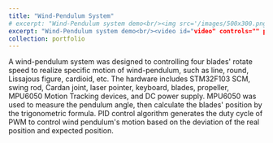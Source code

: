 ```yaml
---
title: "Wind-Pendulum System"
# excerpt: "Wind-Pendulum system demo<br/><img src='/images/500x300.png'>"
excerpt: "Wind-Pendulum system demo<br/><video id="video" controls="" preload="none" poster="http://media.w3.org/2010/05/sintel/poster.png"><source id="mp4" src="http://media.w3.org/2010/05/sintel/trailer.mp4" type="video/mp4">"
collection: portfolio
---
```


A wind-pendulum system was designed to controlling four blades' rotate speed to realize specific motion of wind-pendulum, such as line, round, Lissajous figure, cardioid, etc. The hardware includes STM32F103 SCM, swing rod, Cardan joint, laser pointer, keyboard, blades, propeller, MPU6050 Motion Tracking devices, and DC power supply. MPU6050 was used to measure the pendulum angle, then calculate the blades' position by the trigonometric formula. PID control algorithm generates the duty cycle of PWM to control wind pendulum's motion based on the deviation of the real position and expected position.




